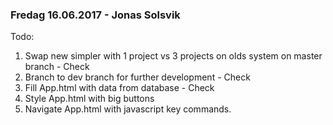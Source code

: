 ### Fredag 16.06.2017 - Jonas Solsvik

Todo:
1. Swap new simpler with 1 project vs 3 projects on olds system on master branch - Check
2. Branch to dev branch for further development - Check
3. Fill App.html with data from database  - Check
4. Style App.html with big buttons
5. Navigate App.html with javascript key commands.